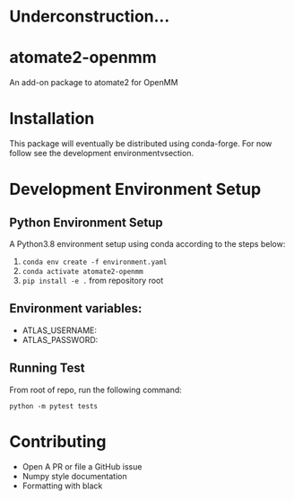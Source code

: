 # Underconstruction...

# atomate2-openmm
An add-on package to atomate2 for OpenMM

# Installation

This package will eventually be distributed using conda-forge. For now follow see the development 
environmentvsection.

# Development Environment Setup

## Python Environment Setup

A Python3.8 environment setup using conda according to the steps below:

1. `conda env create -f environment.yaml`
2. `conda activate atomate2-openmm`
3. `pip install -e .` from repository root

## Environment variables:

- ATLAS_USERNAME: <username for MongoDB Atlas>
- ATLAS_PASSWORD: <database password. See database access page.>

## Running Test

From root of repo, run the following command:

`python -m pytest tests`

# Contributing
- Open A PR or file a GitHub issue
- Numpy style documentation
- Formatting with black

